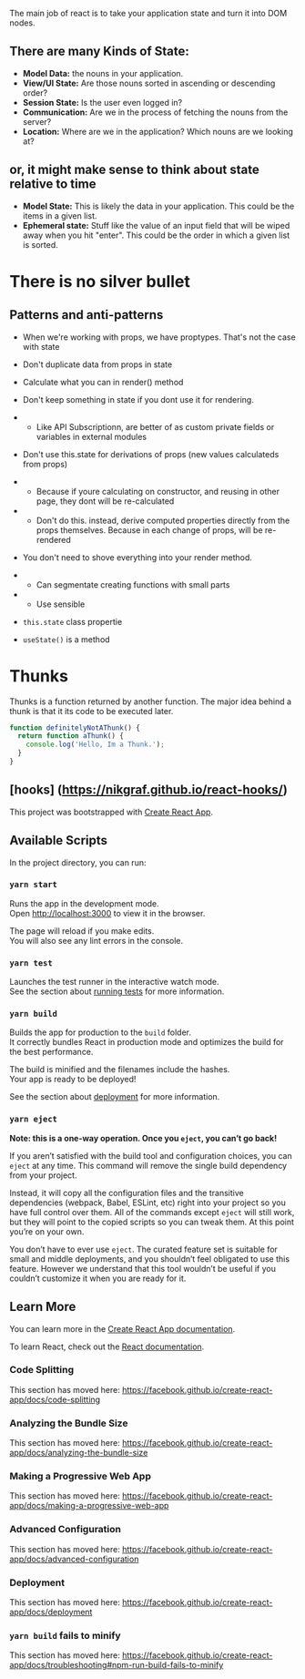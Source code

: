 The main job of react is to take your application state and turn it into DOM nodes.

## There are many Kinds of State:
- **Model Data:** the nouns in your application.
- **View/UI State:** Are those nouns sorted in ascending or descending order?
- **Session State:** Is the user even logged in?
- **Communication:** Are we in the process of fetching the nouns from the server?
- **Location:** Where are we in the application? Which nouns are we looking at?

## or, it might make sense to think about state relative to time
- **Model State:** This is likely the data in your application. This could be the items in a given list.
- **Ephemeral state:** Stuff like the value of an input field that will be wiped away when you hit "enter". This could be the order in which a given list is sorted.

# There is no silver bullet

## Patterns and anti-patterns
- When we're working with props, we have proptypes. That's not the case with state
- Don't duplicate data from props in state
- Calculate what you can in render() method
- Don't keep something in state if you dont use it for rendering.
- - Like API Subscriptionn, are better of as custom private fields or variables in external modules
- Don't use this.state for derivations of props (new values calculateds from props)
- - Because if youre calculating on constructor, and reusing in other page, they dont will be re-calculated
- - Don't do this. instead, derive computed properties directly from the props themselves. Because in each change of props, will be re-rendered
- You don't need to shove everything into your render method.
- - Can segmentate creating functions with small parts
- - Use sensible


- `this.state` class propertie
- `useState()` is a method


# Thunks
Thunks is a function returned by another function.
The major idea behind a thunk is that it its code to be executed later.

```javascript
function definitelyNotAThunk() {
  return function aThunk() {
    console.log('Hello, Im a Thunk.');
  }
}
```


[hooks] (https://nikgraf.github.io/react-hooks/)
----

This project was bootstrapped with [Create React App](https://github.com/facebook/create-react-app).

## Available Scripts

In the project directory, you can run:

### `yarn start`

Runs the app in the development mode.<br />
Open [http://localhost:3000](http://localhost:3000) to view it in the browser.

The page will reload if you make edits.<br />
You will also see any lint errors in the console.

### `yarn test`

Launches the test runner in the interactive watch mode.<br />
See the section about [running tests](https://facebook.github.io/create-react-app/docs/running-tests) for more information.

### `yarn build`

Builds the app for production to the `build` folder.<br />
It correctly bundles React in production mode and optimizes the build for the best performance.

The build is minified and the filenames include the hashes.<br />
Your app is ready to be deployed!

See the section about [deployment](https://facebook.github.io/create-react-app/docs/deployment) for more information.

### `yarn eject`

**Note: this is a one-way operation. Once you `eject`, you can’t go back!**

If you aren’t satisfied with the build tool and configuration choices, you can `eject` at any time. This command will remove the single build dependency from your project.

Instead, it will copy all the configuration files and the transitive dependencies (webpack, Babel, ESLint, etc) right into your project so you have full control over them. All of the commands except `eject` will still work, but they will point to the copied scripts so you can tweak them. At this point you’re on your own.

You don’t have to ever use `eject`. The curated feature set is suitable for small and middle deployments, and you shouldn’t feel obligated to use this feature. However we understand that this tool wouldn’t be useful if you couldn’t customize it when you are ready for it.

## Learn More

You can learn more in the [Create React App documentation](https://facebook.github.io/create-react-app/docs/getting-started).

To learn React, check out the [React documentation](https://reactjs.org/).

### Code Splitting

This section has moved here: https://facebook.github.io/create-react-app/docs/code-splitting

### Analyzing the Bundle Size

This section has moved here: https://facebook.github.io/create-react-app/docs/analyzing-the-bundle-size

### Making a Progressive Web App

This section has moved here: https://facebook.github.io/create-react-app/docs/making-a-progressive-web-app

### Advanced Configuration

This section has moved here: https://facebook.github.io/create-react-app/docs/advanced-configuration

### Deployment

This section has moved here: https://facebook.github.io/create-react-app/docs/deployment

### `yarn build` fails to minify

This section has moved here: https://facebook.github.io/create-react-app/docs/troubleshooting#npm-run-build-fails-to-minify
